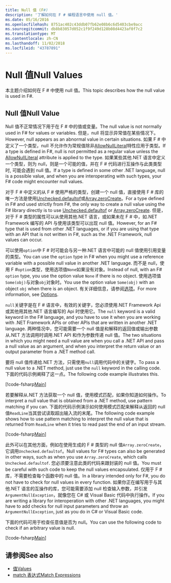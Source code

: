 ```yaml
---
title: Null 值 (F#)
description: '了解如何在 F # 编程语言中使用 null 值。'
ms.date: 05/16/2016
ms.openlocfilehash: 8751ac402c43ddb07fb62e08b6c6d5403cbe9acc
ms.sourcegitcommit: db8b83057d052c1f9f249d128b08d4423af0f7c2
ms.translationtype: MT
ms.contentlocale: zh-CN
ms.lasthandoff: 11/02/2018
ms.locfileid: "43787891"
---
```

# <a name="null-values"></a><span data-ttu-id="b1e0b-103">Null 值</span><span class="sxs-lookup"><span data-stu-id="b1e0b-103">Null Values</span></span>

<span data-ttu-id="b1e0b-104">本主题介绍如何在 F # 中使用 null 值。</span><span class="sxs-lookup"><span data-stu-id="b1e0b-104">This topic describes how the null value is used in F#.</span></span>

## <a name="null-value"></a><span data-ttu-id="b1e0b-105">Null 值</span><span class="sxs-lookup"><span data-stu-id="b1e0b-105">Null Value</span></span>

<span data-ttu-id="b1e0b-106">Null 值不正常情况下用于在 F # 中的值或变量。</span><span class="sxs-lookup"><span data-stu-id="b1e0b-106">The null value is not normally used in F# for values or variables.</span></span> <span data-ttu-id="b1e0b-107">但是，null 将显示异常值在某些情况下。</span><span class="sxs-lookup"><span data-stu-id="b1e0b-107">However, null appears as an abnormal value in certain situations.</span></span> <span data-ttu-id="b1e0b-108">如果 F # 中定义了一个类型，null 不允许作为常规值除非[AllowNullLiteral](https://msdn.microsoft.com/library/4f315196-f444-4cca-ba07-1176ff71eb0f)特性应用于类型。</span><span class="sxs-lookup"><span data-stu-id="b1e0b-108">If a type is defined in F#, null is not permitted as a regular value unless the [AllowNullLiteral](https://msdn.microsoft.com/library/4f315196-f444-4cca-ba07-1176ff71eb0f) attribute is applied to the type.</span></span> <span data-ttu-id="b1e0b-109">如果某些其他.NET 语言中定义一个类型，则为 null，则是一个可能的值，并在 F # 代码进行互操作与此类类型时, 可能会遇到 null 值。</span><span class="sxs-lookup"><span data-stu-id="b1e0b-109">If a type is defined in some other .NET language, null is a possible value, and when you are interoperating with such types, your F# code might encounter null values.</span></span>

<span data-ttu-id="b1e0b-110">对于 F # 中定义的从 F # 使用严格的类型，创建一个 null 值，直接使用 F # 库的唯一方法是使用[Unchecked.defaultof](https://msdn.microsoft.com/library/9ff97f2a-1bd4-4f4c-afbe-5886a74ab977)或[Array.zeroCreate](https://msdn.microsoft.com/library/fa5b8e7a-1b5b-411c-8622-b58d7a14d3b2)。</span><span class="sxs-lookup"><span data-stu-id="b1e0b-110">For a type defined in F# and used strictly from F#, the only way to create a null value using the F# library directly is to use [Unchecked.defaultof](https://msdn.microsoft.com/library/9ff97f2a-1bd4-4f4c-afbe-5886a74ab977) or [Array.zeroCreate](https://msdn.microsoft.com/library/fa5b8e7a-1b5b-411c-8622-b58d7a14d3b2).</span></span> <span data-ttu-id="b1e0b-111">但是，对于 F # 类型的属性可以从使用其他.NET 语言，或如果未在 F # 中，如.NET Framework 编写的 API 与使用该类型可以出现 null 值。</span><span class="sxs-lookup"><span data-stu-id="b1e0b-111">However, for an F# type that is used from other .NET languages, or if you are using that type with an API that is not written in F#, such as the .NET Framework, null values can occur.</span></span>

<span data-ttu-id="b1e0b-112">可以使用`option`中 F # 时可能会与另一种.NET 语言中可能的 null 值使用引用变量的类型。</span><span class="sxs-lookup"><span data-stu-id="b1e0b-112">You can use the `option` type in F# when you might use a reference variable with a possible null value in another .NET language.</span></span> <span data-ttu-id="b1e0b-113">而不是 null，使用 F #`option`类型，使用选项值`None`如果没有对象。</span><span class="sxs-lookup"><span data-stu-id="b1e0b-113">Instead of null, with an F# `option` type, you use the option value `None` if there is no object.</span></span> <span data-ttu-id="b1e0b-114">使用选项值`Some(obj)`与对象`obj`对象时。</span><span class="sxs-lookup"><span data-stu-id="b1e0b-114">You use the option value `Some(obj)` with an object `obj` when there is an object.</span></span> <span data-ttu-id="b1e0b-115">有关详细信息，请参阅[选项](../options.md)。</span><span class="sxs-lookup"><span data-stu-id="b1e0b-115">For more information, see [Options](../options.md).</span></span>

<span data-ttu-id="b1e0b-116">`null`关键字是在 F # 语言中，有效的关键字，您必须使用.NET Framework Api 或其他用其他.NET 语言编写的 Api 时使用它。</span><span class="sxs-lookup"><span data-stu-id="b1e0b-116">The `null` keyword is a valid keyword in the F# language, and you have to use it when you are working with .NET Framework APIs or other APIs that are written in another .NET language.</span></span> <span data-ttu-id="b1e0b-117">两种情况中，您可能需要一个 null 值是和解释的返回值或输出参数从.NET 方法调用时调用.NET API 和作为参数传递 null 值。</span><span class="sxs-lookup"><span data-stu-id="b1e0b-117">The two situations in which you might need a null value are when you call a .NET API and pass a null value as an argument, and when you interpret the return value or an output parameter from a .NET method call.</span></span>

<span data-ttu-id="b1e0b-118">要将 null 值传递给.NET 方法，只需使用`null`调用代码中的关键字。</span><span class="sxs-lookup"><span data-stu-id="b1e0b-118">To pass a null value to a .NET method, just use the `null` keyword in the calling code.</span></span> <span data-ttu-id="b1e0b-119">下面的代码示例阐释了这一点。</span><span class="sxs-lookup"><span data-stu-id="b1e0b-119">The following code example illustrates this.</span></span>

[!code-fsharp[Main](../../../../samples/snippets/fsharp/lang-ref-1/snippet701.fs)]

<span data-ttu-id="b1e0b-120">若要解释从.NET 方法获取一个 null 值，使用模式匹配，如果你知道如何操作。</span><span class="sxs-lookup"><span data-stu-id="b1e0b-120">To interpret a null value that is obtained from a .NET method, use pattern matching if you can.</span></span> <span data-ttu-id="b1e0b-121">下面的代码示例演示如何使用模式匹配来解释从返回的 null 值`ReadLine`当其尝试读取超出输入流的末尾。</span><span class="sxs-lookup"><span data-stu-id="b1e0b-121">The following code example shows how to use pattern matching to interpret the null value that is returned from `ReadLine` when it tries to read past the end of an input stream.</span></span>

[!code-fsharp[Main](../../../../samples/snippets/fsharp/lang-ref-1/snippet702.fs)]

<span data-ttu-id="b1e0b-122">此外可以在其他方面，例如在使用生成的 F # 类型的 null 值`Array.zeroCreate`，它调用`Unchecked.defaultof`。</span><span class="sxs-lookup"><span data-stu-id="b1e0b-122">Null values for F# types can also be generated in other ways, such as when you use `Array.zeroCreate`, which calls `Unchecked.defaultof`.</span></span> <span data-ttu-id="b1e0b-123">您必须要注意此类的代码来跟封装的 null 值。</span><span class="sxs-lookup"><span data-stu-id="b1e0b-123">You must be careful with such code to keep the null values encapsulated.</span></span> <span data-ttu-id="b1e0b-124">仅用于 F # 库，不需要检查每个函数中的 null 值。</span><span class="sxs-lookup"><span data-stu-id="b1e0b-124">In a library intended only for F#, you do not have to check for null values in every function.</span></span> <span data-ttu-id="b1e0b-125">如果你正在编写用于与其他.NET 语言的互操作的库，您可能需要添加 null 检查输入参数，并引发`ArgumentNullException`，就像您在 C# 或 Visual Basic 代码中执行操作。</span><span class="sxs-lookup"><span data-stu-id="b1e0b-125">If you are writing a library for interoperation with other .NET languages, you might have to add checks for null input parameters and throw an `ArgumentNullException`, just as you do in C# or Visual Basic code.</span></span>

<span data-ttu-id="b1e0b-126">下面的代码可用于检查任意值是否为 null。</span><span class="sxs-lookup"><span data-stu-id="b1e0b-126">You can use the following code to check if an arbitrary value is null.</span></span>

[!code-fsharp[Main](../../../../samples/snippets/fsharp/lang-ref-1/snippet703.fs)]

## <a name="see-also"></a><span data-ttu-id="b1e0b-127">请参阅</span><span class="sxs-lookup"><span data-stu-id="b1e0b-127">See also</span></span>

- [<span data-ttu-id="b1e0b-128">值</span><span class="sxs-lookup"><span data-stu-id="b1e0b-128">Values</span></span>](index.md)
- [<span data-ttu-id="b1e0b-129">match 表达式</span><span class="sxs-lookup"><span data-stu-id="b1e0b-129">Match Expressions</span></span>](../match-expressions.md)
